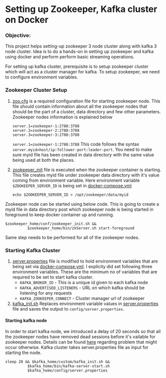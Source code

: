 # Setting up Zookeeper, Kafka cluster on Docker

### Objective: ###
This project helps setting-up zookeeper 3 node cluster along with kafka 3 node cluster. Idea is to do a hands-on in setting up zookeeper and kafka using docker and perform perform basic streaming operations.

For setting up kafka cluster, prerequisite is to setup zookeeper cluster which will act as a cluster manager for kafka.
To setup zookeeper, we need to configure environment variables.


### Zookeeper Cluster Setup

1. [zoo.cfg](conf/zoo.cfg) is a required configuration file for starting zookeeper node. This file should contain information about all the zookeeper nodes that should be the part of a cluster, data directory and few other parameters.
Zookeeper nodes information is explained below
    ```
    server.1=zookeeper-1:2788:3788
    server.2=zookeeper-2:2788:3788
    server.3=zookeeper-3:2788:3788
    ```

    ```server.1=zookeeper-1:2788:3788```
    This code follows the syntax `server.myid=host/ip:follower-port:leader-port`. You need to make sure myid file has been created in data directory with the same value being used at both the places.

2. [zookeeper_init](conf/zookeeper_init.sh) file is executed when the zookeeper container is starting. This file creates myid file under zookeeper data directory with it's value coming from environment variable. Here environment variable `$ZOOKEEPER_SERVER_ID` is being set in [docker-compose.yml](docker-compose.yml)
   
    ```
    echo $ZOOKEEPER_SERVER_ID > /opt/zookeeper/data/myid
    ```

Zookeeper node can be started using below code. This is going to create a myid file in data directory post which zookeeper node is being started in foreground to keep docker container up and running.
```
$zookeeper_home/conf/zookeeper_init.sh &&
          $zookeeper_home/bin/zkServer.sh start-foreground
```

Same step needs to be performed for all of the zookeeper nodes.

### Starting Kafka Cluster

1. [server.properties](conf/server.properties) file is modified to hold environment variables that are being set via [docker-compose.yml](docker-compose.yml). I explicity did set following three environment variables. These are the minimum no of variables that are required to be set to start kafka cluster.
    - `KAFKA_BROKER_ID` - This is a unique id given to each kafka node
    - `KAFKA_ADVERTISED_LISTENERS` - URL on which kafka should be listening for any requests
    - `KAFKA_ZOOKEEPER_CONNECT` - Cluster manager url of zookeeper
2. [kafka_init.sh](conf/kafka_init.sh) Replaces environment variable values in [server.properties](conf/server.properties) file and saves the output to `config/server.properties`. 

#### Starting kafka node
In order to start kafka node, we introduced a delay of 20 seconds so that all the zookeeper nodes have removed dead sessions before it's vailable for zookeeper nodes. Details can be found [here](https://stackoverflow.com/questions/39759071/error-while-starting-kafka-broker) regarding problem that might occur otherwise. 
Kafka cluster takes server.properties file as input for starting the node.
```
sleep 20 && $kafka_home/custom/kafka_init.sh &&
          $kafka_home/bin/kafka-server-start.sh
          $kafka_home/config/server.properties
```